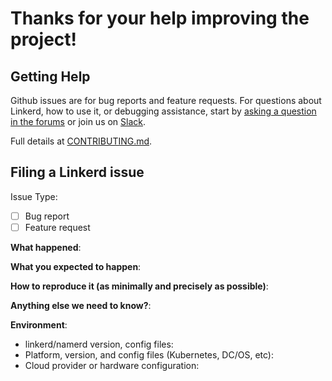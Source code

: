 # Thanks for your help improving the project! #

## Getting Help ##

Github issues are for bug reports and feature requests. For questions about
Linkerd, how to use it, or debugging assistance, start by
[asking a question in the forums](https://discourse.linkerd.io/) or join us on
[Slack](https://slack.linkerd.io/).

Full details at [CONTRIBUTING.md](https://github.com/linkerd/linkerd/blob/main/CONTRIBUTING.md).

## Filing a Linkerd issue ##

Issue Type:

- [ ] Bug report
- [ ] Feature request

**What happened**:

**What you expected to happen**:

**How to reproduce it (as minimally and precisely as possible)**:

**Anything else we need to know?**:

**Environment**:
- linkerd/namerd version, config files:
- Platform, version, and config files (Kubernetes, DC/OS, etc):
- Cloud provider or hardware configuration:
